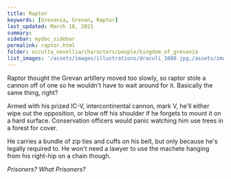 ```yaml
---
title: Raptor
keywords: [Grevania, Grevan, Raptor]
last_updated: March 18, 2021
summary: 
sidebar: mydoc_sidebar
permalink: raptor.html
folder: occulta_novellia/characters/people/kingdom_of_grevania
list_images: '/assets/images/illustrations/draculi_1080.jpg,/assets/images/illustrations/laurence_the_duelist_1080.jpg,/assets/images/illustrations/iscara_the_ten_thousand_guns_1080.jpg,/assets/images/illustrations/alpha_draculi_1080.jpg'
---
```


Raptor thought the Grevan artillery moved too slowly, so raptor stole a cannon off of one so he wouldn't have to wait around for it. Basically the same thing, right?

Armed with his prized IC-V, intercontinental cannon, mark V, he'll either wipe out the opposition, or blow off his shoulder if he forgets to mount it on a hard surface. Conservation officers would panic watching him use trees in a forest for cover.

He carries a bundle of zip ties and cuffs on his belt, but only because he's legally required to. He won't need a lawyer to use the machete hanging from his right-hip on a chain though.

*Prisoners? What Prisoners?*
